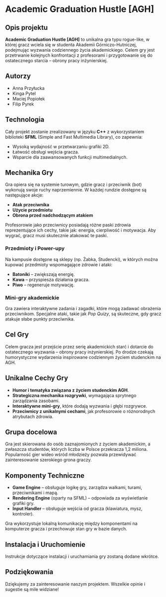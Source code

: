 # Academic Graduation Hustle [AGH]

## Opis projektu
**Academic Graduation Hustle [AGH]** to unikalna gra typu rogue-like, w której gracz wciela się w studenta Akademii Górniczo-Hutniczej, podejmując wyzwania codziennego życia akademickiego. Celem gry jest przetrwanie kolejnych konfrontacji z profesorami i przygotowanie się do ostatecznego starcia – obrony pracy inżynierskiej.

## Autorzy
- Anna Przyłucka
- Kinga Pytel
- Maciej Popiołek
- Filip Pyrek

## Technologia
Cały projekt zostanie zrealizowany w języku **C++** z wykorzystaniem biblioteki **SFML** (Simple and Fast Multimedia Library), co zapewnia:
- Wysoką wydajność w przetwarzaniu grafiki 2D.
- Łatwość obsługi wejścia gracza.
- Wsparcie dla zaawansowanych funkcji multimedialnych.

## Mechanika Gry
Gra opiera się na systemie turowym, gdzie gracz i przeciwnik (bot) wykonują swoje ruchy naprzemiennie. W każdej rundzie dostępne są następujące akcje:
- **Atak przeciwnika**
- **Użycie przedmiotu**
- **Obrona przed nadchodzącym atakiem**

Profesorowie jako przeciwnicy posiadają różne paski zdrowia reprezentujące ich cechy, takie jak: energia, cierpliwość 
i motywacja. Aby wygrać, gracz musi skutecznie atakować te paski.

### Przedmioty i Power-upy
Na kampusie dostępne są sklepy (np. Żabka, Studencki), w których można kupować przedmioty wspomagające zdrowie i ataki:
- **Batoniki** – zwiększają energię.
- **Kawa** – przyspiesza działania gracza.
- **Piwo** – regeneruje motywację.

### Mini-gry akademickie
Gra zawiera interaktywne zadania i zagadki, które mogą zadawać obrażenia przeciwnikom. Specjalne ataki, takie jak *Pop Quizy*, są skuteczne, gdy gracz atakuje słabe punkty przeciwnika.

## Cel Gry
Celem gracza jest przejście przez serię akademickich starć i dotarcie do ostatecznego wyzwania – obrony pracy inżynierskiej. Po drodze czekają humorystyczne wydarzenia inspirowane codziennym życiem studenckim na AGH.

## Unikalne Cechy Gry
- **Humor i tematyka związana z życiem studenckim AGH**.
- **Strategiczna mechanika rozgrywki**, wymagająca sprytnego zarządzania zasobami.
- **Interaktywne mini-gry**, które dodają wyzwania i głębi rozgrywce.
- **Przeciwnicy z unikalnymi cechami**, jak profesorowie o różnorodnych atrybutach zdrowia.

## Grupa docelowa
Gra jest skierowana do osób zaznajomionych z życiem akademickim, a zwłaszcza studentów, których liczba w Polsce przekracza 1,2 miliona. Popularność gier wideo wśród młodzieży pozwala przewidywać zainteresowanie szerokiego grona graczy.

## Komponenty Techniczne
- **Game Engine** – obsługuje logikę gry, zarządza walkami, turami, przeciwnikami i mapą.
- **Rendering Engine** (oparty na SFML) – odpowiada za wyświetlanie grafiki gry.
- **Input Handler** – obsługuje wejścia od gracza (klawiatura, mysz, kontroler).

Gra wykorzystuje lokalną komunikację między komponentami na komputerze gracza i przechowuje stan gry w bazie danych.

## Instalacja i Uruchomienie
Instrukcje dotyczące instalacji i uruchamiania gry zostaną dodane wkrótce.

## Podziękowania
Dziękujemy za zainteresowanie naszym projektem. Wszelkie opinie i sugestie są mile widziane!

